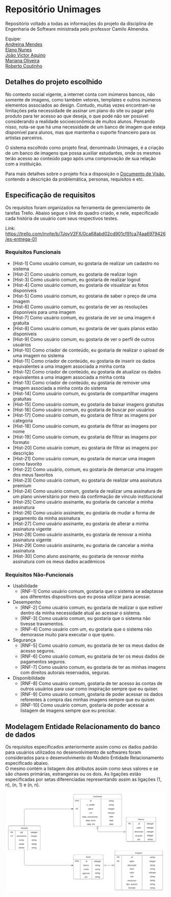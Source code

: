 

# Repositório Unimages

Repositório voltado a todas as informações do projeto da disciplina de Engenharia de Software ministrada pelo professor Camilo Almendra.

Equipe:  
[Andreina Mendes](https://github.com/andreinamendes)  
[Elano Nunes](https://github.com/elanonc)  
[João Victor Aquino](https://github.com/jvac99)  
[Mariana Oliveira](https://github.com/marianaoliveira1)  
[Roberto Coutinho](https://github.com/RobertoCoutinho)

## Detalhes do projeto escolhido

No contexto social vigente, a internet conta com inúmeros bancos, não somente de imagens, como também vetores, templates e outros inúmeros elementos associados ao design. Contudo, muitas vezes encontram-se limitações pela necessidade de assinar um plano do site ou pagar pelo produto para ter acesso ao que deseja, o que pode não ser possível considerando a realidade socioeconômica de muitos alunos. Pensando nisso, nota-se que há uma necessidade de um banco de imagem que esteja disponível para alunos, mas que mantenha o suporte financeiro para os artistas parceiros.

O sistema escolhido como projeto final, denominado Unimages, é a criação de um banco de imagens que possa auxiliar estudantes, onde os mesmos terão acesso ao conteúdo pago após uma comprovação de sua relação com a instituição.

Para  mais detalhes sobre o projeto fica a disposição o [Documento de Visão](https://github.com/andreinamendes/unimages/blob/main/docs/Unimages.pdf), contendo a descrição da problemática, personas, requisitos e etc.

## Especificação de requisitos

Os requisitos foram organizados na ferramenta de gerenciamento de tarefas Trello. Abaixo segue o link do quadro criado, e nele, especificado cada história de usuário com seus respectivos testes.

Link: <https://trello.com/invite/b/7JqyV2FX/0ca68abd02cd901cf91ca74aa6979426/es-entrega-01>

### Requisitos Funcionais

- [Hist-1] Como usuário comum, eu gostaria de realizar um cadastro no sistema
- [Hist-2] Como usuário comum, eu gostaria de realizar login
- [Hist-3] Como usuário comum, eu gostaria de realizar logout
- [Hist-4] Como usuário comum, eu gostaria de visualizar as fotos disponíveis
- [Hist-5] Como usuário comum, eu gostaria de saber o preço de uma imagem
- [Hist-6] Como usuário comum, eu gostaria de ver as resoluções disponíveis para uma imagem
- [Hist-7] Como usuário comum, eu gostaria de ver se uma imagem é gratuita
- [Hist-8] Como usuário comum, eu gostaria de ver quais planos estão disponíveis
- [Hist-9] Como usuário comum, eu gostaria de ver o perfil de outros usuários
- [Hist-10] Como criador de conteúdo, eu gostaria de realizar o upload de uma imagem no sistema
- [Hist-11] Como criador de conteúdo, eu gostaria de inserir os dados equivalentes a uma imagem associada a minha conta
- [Hist-12] Como criador de conteúdo, eu gostaria de atualizar os dados equivalentes a uma imagem associada a minha conta
- [Hist-13] Como criador de conteúdo, eu gostaria de remover uma imagem  associada a minha conta do sistema
- [Hist-14] Como usuário comum, eu gostaria de compartilhar imagens gratuitas
- [Hist-15] Como usuário comum, eu gostaria de baixar imagens gratuitas
- [Hist-16] Como usuário comum, eu gostaria de buscar por usuários
- [Hist-17] Como usuário comum, eu gostaria de filtrar as imagens por categoria
- [Hist-18] Como usuário comum, eu gostaria de filtrar as imagens por nome
- [Hist-19] Como usuário comum, eu gostaria de filtrar as imagens por formato
- [Hist-20] Como usuário comum, eu gostaria de filtrar as imagens por descrição
- [Hist-21] Como usuário comum, eu gostaria de marcar uma imagem como favorito
- [Hist-22] Como usuário, comum, eu gostaria de demarcar uma imagem dos meus favoritos
- [Hist-23] Como usuário comum, eu gostaria de realizar uma assinatura premium
- [Hist-24] Como usuário comum, gostaria de realizar uma assinatura de um plano universitário por meio da confirmação de vínculo institucional
- [Hist-25] Como usuário assinante, eu gostaria de cancelar a minha assinatura
- [Hist-26] Como usuário assinante, eu gostaria de mudar a forma de pagamento da minha assinatura
- [Hist-27] Como usuário assinante, eu gostaria de alterar a minha assinatura vigente
- [Hist-28] Como usuário assinante, eu gostaria de renovar a minha assinatura vigente
- [Hist-29] Como usuário assinante, eu gostaria de cancelar a minha assinatura
- [Hist-30] Como aluno assinante, eu gostaria de renovar minha assinatura com os meus dados acadêmicos

### Requisitos Não-Funcionais

- Usabilidade
  - [RNF-1] Como usuário comum, gostaria que o sistema se adaptasse aos diferentes dispositivos que eu possa utilizar para acessar.
- Desempenho
  - [RNF-2] Como usuário comum, eu gostaria de realizar o que estiver dentro da minha necessidade atual ao acessar o sistema.
  - [RNF-3] Como usuário comum, eu gostaria que o sistema não tivesse travamentos.
  - [RNF-4] Como usuário com um, eu gostaria que o sistema não demorasse muito para executar o que quero.
- Segurança
  - [RNF-5] Como usuário comum, eu gostaria de ter os meus dados de acesso seguros.
  - [RNF-6] Como usuário comum, eu gostaria de ter os meus dados de pagamentos seguros.
  - [RNF-7] Como usuário comum, eu gostaria de ter as minhas imagens com direitos autorais reservados, seguras.
- Disponibilidade
  - [RNF-8] Como usuário comum, gostaria de ter acesso às contas de outros usuários para usar como inspiração sempre que eu quiser.
  - [RNF-9] Como usuário comum, gostaria de poder acessar os dados referentes à compra das minhas imagens sempre que eu quiser.
  - [RNF-10] Como usuário comum, gostaria de poder acessar a listagem de imagens sempre que eu precisar.

## Modelagem Entidade Relacionamento do banco de dados

Os requisitos especificados anteriormente assim como os dados padrão para usuários utilizados no desenvolvimento de softwares foram considerados para o desenvolvimento do Modelo Entidade Relacionamento especificado abaixo.  
O mesmo contém a listagem dos atributos assim como seus valores e se são chaves primárias, estrangeiras ou os dois. As ligações estão especificadas por setas diferenciadas representando assim as ligações (1, n), (n, 1) e (n, n).

![](https://github.com/andreinamendes/unimages/blob/main/docs/ModeloER.jpeg)